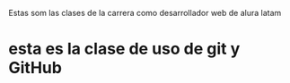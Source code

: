 Estas som las clases de la carrera como desarrollador web de alura latam

<H1>esta es la clase de uso de git y GitHub</H1>
